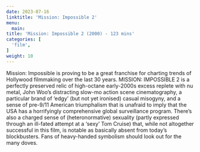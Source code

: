 ```yaml
---
date: 2023-07-16
linktitle: 'Mission: Impossible 2'
menu:
  main:
title: 'Mission: Impossible 2 (2000) - 123 mins'
categories: [
  'film',
]
weight: 10
---
```


Mission: Impossible is proving to be a great franchise for charting trends of Hollywood filmmaking over the last 30 years. MISSION: IMPOSSIBLE 2 is a perfectly preserved relic of high-octane early-2000s excess replete with nu metal, John Woo’s distracting slow-mo action scene cinematography, a particular brand of ‘edgy’ (but not yet ironised) casual misogyny, and a sense of pre-9/11 American triumphalism that is unafraid to imply that the USA has a horrifyingly comprehensive global surveillance program. There’s also a charged sense of (heteronormative) sexuality (partly expressed through an ill-fated attempt at a ‘sexy’ Tom Cruise) that, while not altogether successful in this film, is notable as basically absent from today’s blockbusters. Fans of heavy-handed symbolism should look out for the many doves.

